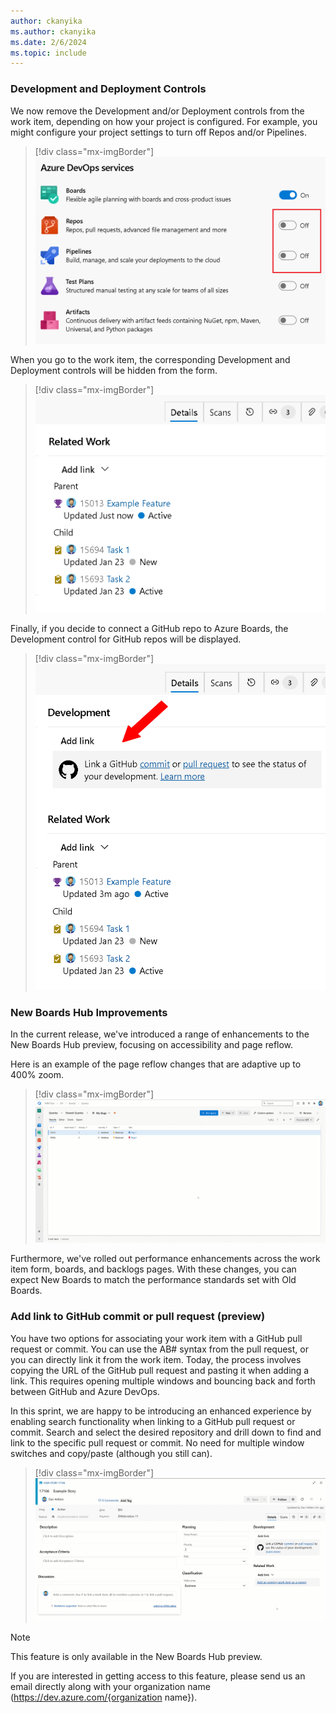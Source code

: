 ```yaml
---
author: ckanyika
ms.author: ckanyika
ms.date: 2/6/2024
ms.topic: include
---
```


### Development and Deployment Controls

We now remove the Development and/or Deployment controls from the work item, depending on how your project is configured. For example, you might configure your project settings to turn off Repos and/or Pipelines.

> [!div class="mx-imgBorder"]
> ![Screenshots of DevOps services.](../../media/234-boards-01.png "Screenshots of DevOps services.")

When you go to the work item, the corresponding Development and Deployment controls will be hidden from the form.

> [!div class="mx-imgBorder"]
> ![Screenshots of related work.](../../media/234-boards-02.png "Screenshots of related work.")

Finally, if you decide to connect a GitHub repo to Azure Boards, the Development control for GitHub repos will be displayed.

> [!div class="mx-imgBorder"]
> ![Screenshots of development control .](../../media/234-boards-03.png "Screenshots of development control .")

### New Boards Hub Improvements

In the current release, we've introduced a range of enhancements to the New Boards Hub preview, focusing on accessibility and page reflow.

Here is an example of the page reflow changes that are adaptive up to 400% zoom.

> [!div class="mx-imgBorder"]
> ![Gif to demo new boards hub improvements.](../../media/234-boards-01.gif "gif to demo new boards hub improvements")

Furthermore, we've rolled out performance enhancements across the work item form, boards, and backlogs pages. With these changes, you can expect New Boards to match the performance standards set with Old Boards.

### Add link to GitHub commit or pull request (preview)

You have two options for associating your work item with a GitHub pull request or commit. You can use the AB# syntax from the pull request, or you can directly link it from the work item. Today, the process involves copying the URL of the GitHub pull request and pasting it when adding a link. This requires opening multiple windows and bouncing back and forth between GitHub and Azure DevOps.

In this sprint, we are happy to be introducing an enhanced experience by enabling search functionality when linking to a GitHub pull request or commit. Search and select the desired repository and drill down to find and link to the specific pull request or commit. No need for multiple window switches and copy/paste (although you still can).

> [!div class="mx-imgBorder"]
> ![Gif to demo add link.](../../media/234-boards-02.gif "gif to demo add link")

> [!NOTE] 
>This feature is only available in the New Boards Hub preview.

If you are interested in getting access to this feature, please send us an email directly along with your organization name (https://dev.azure.com/{organization name}).